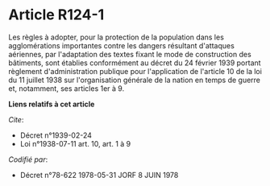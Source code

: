 # Article R124-1

Les règles à adopter, pour la protection de la population dans les agglomérations importantes contre les dangers résultant
d'attaques aériennes, par l'adaptation des textes fixant le mode de construction des bâtiments, sont établies conformément au
décret du 24 février 1939 portant règlement d'administration publique pour l'application de l'article 10 de la loi du 11
juillet 1938 sur l'organisation générale de la nation en temps de guerre et, notamment, ses articles 1er à 9.

**Liens relatifs à cet article**

_Cite_:

  - Décret n°1939-02-24
  - Loi n°1938-07-11 art. 10, art. 1 à 9

_Codifié par_:

  - Décret n°78-622 1978-05-31 JORF 8 JUIN 1978
